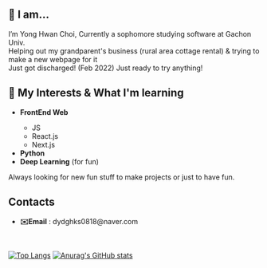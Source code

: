 <h2>👋 I am... </h2>
<underline></underline>
I’m Yong Hwan Choi, Currently a sophomore studying software at Gachon Univ.<br>
Helping out my grandparent's business (rural area cottage rental) & trying to make a new webpage for it<br>
Just got discharged! (Feb 2022) Just ready to try anything!<br>
<h2>👀 My Interests & What I'm learning</h2>
<underline></underline>
<ul>
    <li><b>FrontEnd Web</b></li>
    <ul>
      <li>JS</li>
      <li>React.js</li>
      <li>Next.js</li>
    </ul>
    <li><b>Python</b>
    <li><b>Deep Learning</b> (for fun)</li>
</ul>
Always looking for new fun stuff to make projects or just to have fun.

<h2>Contacts</h2>
<underline></underline>
<ul>
    <li><b>✉️Email</b> : dydghks0818@naver.com</li>
</ul>
<br>

[![Top Langs](https://github-readme-stats.vercel.app/api/top-langs/?username=YanyChoi)](https://github.com/YanyChoi/github-readme-stats)
[![Anurag's GitHub stats](https://github-readme-stats.vercel.app/api?username=YanyChoi)](https://github.com/YanyChoi/github-readme-stats)

<!---
YanyChoi/YanyChoi is a ✨ special ✨ repository because its `README.md` (this file) appears on your GitHub profile.
You can click the Preview link to take a look at your changes.
--->
